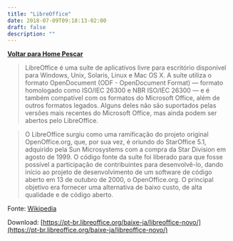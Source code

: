 ```yaml
---
title: "LibreOffice"
date: 2018-07-09T09:18:13-02:00
draft: false
description: ""
---
```


<a href="/pescar" title="Voltar para Home Pescar"><i class="fa fa-arrow-circle-o-left"></i><b>Voltar para Home Pescar</b></a>

> LibreOffice é uma suíte de aplicativos livre para escritório disponível para Windows, Unix, Solaris, Linux e Mac OS X. A suíte utiliza o formato OpenDocument (ODF - OpenDocument Format) — formato homologado como ISO/IEC 26300 e NBR ISO/IEC 26300 — e é também compatível com os formatos do Microsoft Office, além de outros formatos legados. Alguns deles não são suportados pelas versões mais recentes do Microsoft Office, mas ainda podem ser abertos pelo LibreOffice.

> O LibreOffice surgiu como uma ramificação do projeto original OpenOffice.org, que, por sua vez, é oriundo do StarOffice 5.1, adquirido pela Sun Microsystems com a compra da Star Division em agosto de 1999. O código fonte da suíte foi liberado para que fosse possível a participação de contribuintes para desenvolvê-lo, dando início ao projeto de desenvolvimento de um software de código aberto em 13 de outubro de 2000, o OpenOffice.org. O principal objetivo era fornecer uma alternativa de baixo custo, de alta qualidade e de código aberto. 

Fonte: [Wikipedia](https://pt.wikipedia.org/wiki/LibreOffice)

Download: [https://pt-br.libreoffice.org/baixe-ja/libreoffice-novo/](https://pt-br.libreoffice.org/baixe-ja/libreoffice-novo/)


